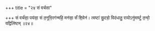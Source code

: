 +++
title = "२४ सं वर्चसा"

+++
सं वर्च॑सा॒ पय॑सा॒ सं त॒नूभि॒रग॑न्महि॒ मन॑सा॒ सँ शि॒वेन॑। त्वष्टा॑ सु॒दत्रो॒ विद॑धातु॒ रायोऽनु॑मार्ष्टु त॒न्वो᳕ यद्विलि॑ष्टम् ॥२४॥